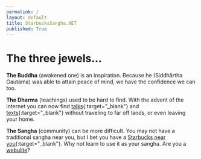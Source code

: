 ```yaml
---
permalink: /
layout: default
title: StarbucksSangha.NET
published: True
---
```

# The three jewels...

<b>The Buddha</b> (awakened one) is an inspiration. Because he (Siddhārtha Gautama) was able to attain peace of mind, we have the confidence we can too.

<b>The Dharma</b> (teachings) used to be hard to find. With the advent of the internet you can now find [talks](https://www.dhammatalks.org/mp3_collections_index.html){:target="_blank"} and [texts](https://www.dhammatalks.org/suttas/index.html){:target="_blank"} without traveling to far off lands, or even leaving your home.

<b>The Sangha</b> (community) can be more difficult. You may not have a traditional sangha near you, but I bet you have a [Starbucks near you](https://www.starbucks.com/store-locator){:target="_blank"}. Why not learn to use it as your sangha. Are you a <a href="https://webulite.com" target="_blank">webulite</a>?
